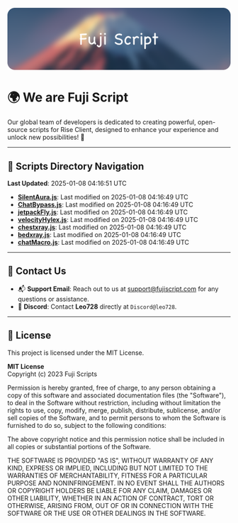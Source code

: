 ![Banner](.github/b.webp)

# 🌍 **We are Fuji Script**

Our global team of developers is dedicated to creating powerful, open-source scripts for Rise Client, designed to enhance your experience and unlock new possibilities! 🌟

---
<!-- SCRIPTS_NAVIGATION_START -->
## 📂 **Scripts Directory Navigation**

**Last Updated**: 2025-01-08 04:16:51 UTC

- **[SilentAura.js](scripts/SilentAura.js)**: Last modified on 2025-01-08 04:16:49 UTC
- **[ChatBypass.js](scripts/ChatBypass.js)**: Last modified on 2025-01-08 04:16:49 UTC
- **[jetpackFly.js](scripts/jetpackFly.js)**: Last modified on 2025-01-08 04:16:49 UTC
- **[velocityHylex.js](scripts/velocityHylex.js)**: Last modified on 2025-01-08 04:16:49 UTC
- **[chestxray.js](scripts/chestxray.js)**: Last modified on 2025-01-08 04:16:49 UTC
- **[bedxray.js](scripts/bedxray.js)**: Last modified on 2025-01-08 04:16:49 UTC
- **[chatMacro.js](scripts/chatMacro.js)**: Last modified on 2025-01-08 04:16:49 UTC

<!-- SCRIPTS_NAVIGATION_END -->

---

## 💬 **Contact Us**  
- 📬 **Support Email**: Reach out to us at [support@fujiscript.com](mailto:support@fujiscript.com) for any questions or assistance.  
- 💬 **Discord**: Contact **Leo728** directly at `Discord@leo728`.

---

## 📜 **License**

This project is licensed under the MIT License.  

**MIT License**  
Copyright (c) 2023 Fuji Scripts  

Permission is hereby granted, free of charge, to any person obtaining a copy of this software and associated documentation files (the "Software"), to deal in the Software without restriction, including without limitation the rights to use, copy, modify, merge, publish, distribute, sublicense, and/or sell copies of the Software, and to permit persons to whom the Software is furnished to do so, subject to the following conditions:  

The above copyright notice and this permission notice shall be included in all copies or substantial portions of the Software.  

THE SOFTWARE IS PROVIDED "AS IS", WITHOUT WARRANTY OF ANY KIND, EXPRESS OR IMPLIED, INCLUDING BUT NOT LIMITED TO THE WARRANTIES OF MERCHANTABILITY, FITNESS FOR A PARTICULAR PURPOSE AND NONINFRINGEMENT. IN NO EVENT SHALL THE AUTHORS OR COPYRIGHT HOLDERS BE LIABLE FOR ANY CLAIM, DAMAGES OR OTHER LIABILITY, WHETHER IN AN ACTION OF CONTRACT, TORT OR OTHERWISE, ARISING FROM, OUT OF OR IN CONNECTION WITH THE SOFTWARE OR THE USE OR OTHER DEALINGS IN THE SOFTWARE.  
